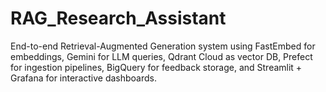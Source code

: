 # RAG_Research_Assistant
End-to-end Retrieval-Augmented Generation system using FastEmbed for embeddings, Gemini for LLM queries, Qdrant Cloud as vector DB, Prefect for ingestion pipelines, BigQuery for feedback storage, and Streamlit + Grafana for interactive dashboards.
